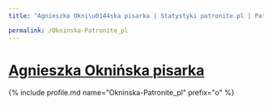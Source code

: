 ```yaml
---
title: "Agnieszka Okni\u0144ska pisarka | Statystyki patronite.pl | Patromierz"

permalink: /Okninska-Patronite_pl
---
```


# [Agnieszka Oknińska pisarka](https://patronite.pl/Okninska-Patronite_pl)

{% include profile.md name="Okninska-Patronite_pl" prefix="o" %}

